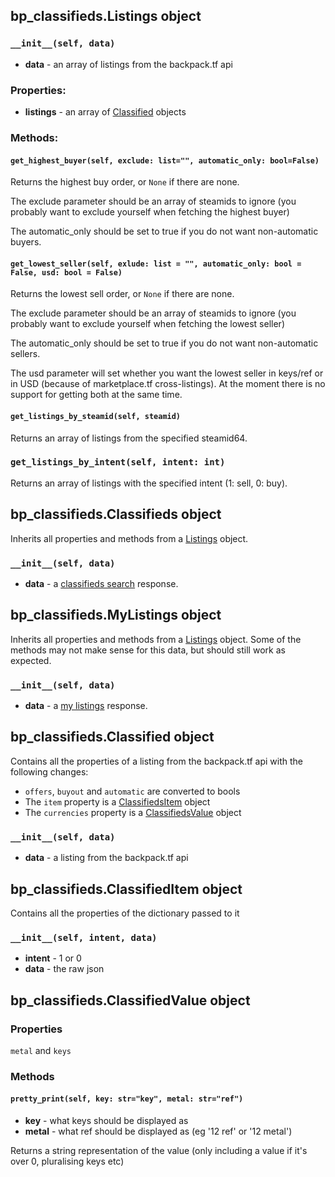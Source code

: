## bp_classifieds.Listings object

### `__init__(self, data)`
* **data** - an array of listings from the backpack.tf api

### Properties:

* **listings** - an array of [Classified](https://github.com/mninc/pytf/blob/master/bp_classifieds.md#bp_classifiedsclassified-object) objects

### Methods:

#### `get_highest_buyer(self, exclude: list="", automatic_only: bool=False)`

Returns the highest buy order, or `None` if there are none.

The exclude parameter should be an array of steamids to ignore (you probably want to exclude yourself when fetching the highest buyer)

The automatic_only should be set to true if you do not want non-automatic buyers.

#### `get_lowest_seller(self, exlude: list = "", automatic_only: bool = False, usd: bool = False)`

Returns the lowest sell order, or `None` if there are none.

The exclude parameter should be an array of steamids to ignore (you probably want to exclude yourself when fetching the lowest seller)

The automatic_only should be set to true if you do not want non-automatic sellers.

The usd parameter will set whether you want the lowest seller in keys/ref or in USD (because of marketplace.tf cross-listings). At the moment there is no support for getting both at the same time.

#### `get_listings_by_steamid(self, steamid)`

Returns an array of listings from the specified steamid64.

### `get_listings_by_intent(self, intent: int)`

Returns an array of listings with the specified intent (1: sell, 0: buy).

## bp_classifieds.Classifieds object

Inherits all properties and methods from a [Listings](https://github.com/mninc/pytf/blob/master/bp_classifieds.md#bp_classifiedslistings-object) object.

### `__init__(self, data)`
* **data** - a [classifieds search](https://backpack.tf/api/docs/classifieds_search) response.

## bp_classifieds.MyListings object

Inherits all properties and methods from a [Listings](https://github.com/mninc/pytf/blob/master/bp_classifieds.md#bp_classifiedslistings-object) object. Some of the methods may not make sense for this data, but should still work as expected.

### `__init__(self, data)`
* **data** - a [my listings](https://backpack.tf/api/docs/my_listings) response.

## bp_classifieds.Classified object

Contains all the properties of a listing from the backpack.tf api with the following changes:

* `offers`, `buyout` and `automatic` are converted to bools
* The `item` property is a [ClassifiedsItem](https://github.com/mninc/pytf/blob/master/bp_classifieds.md#bp_classifiedsclassifieditem-object) object
* The `currencies` property is a [ClassifiedsValue](https://github.com/mninc/pytf/blob/master/bp_classifieds.md#bp_classifiedsclassifiedvalue-object) object

### `__init__(self, data)`
* **data** - a listing from the backpack.tf api

## bp_classifieds.ClassifiedItem object

Contains all the properties of the dictionary passed to it

### `__init__(self, intent, data)`
* **intent** - 1 or 0
* **data** - the raw json

## bp_classifieds.ClassifiedValue object

### Properties

`metal` and `keys`

### Methods

#### `pretty_print(self, key: str="key", metal: str="ref")`

* **key** - what keys should be displayed as
* **metal** - what ref should be displayed as (eg '12 ref' or '12 metal')

Returns a string representation of the value (only including a value if it's over 0, pluralising keys etc)
